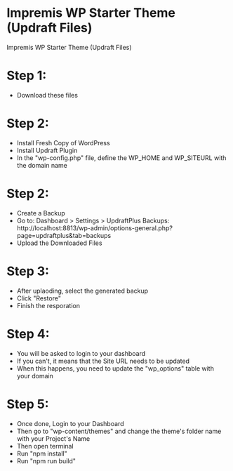 # Impremis WP Starter Theme (Updraft Files)
 Impremis WP Starter Theme (Updraft Files)

# Step 1:
- Download these files

# Step 2:
- Install Fresh Copy of WordPress
- Install Updraft Plugin
- In the "wp-config.php" file, define the WP_HOME and WP_SITEURL with the domain name

# Step 2:
- Create a Backup
- Go to: Dashboard > Settings > UpdraftPlus Backups: http://localhost:8813/wp-admin/options-general.php?page=updraftplus&tab=backups
- Upload the Downloaded Files

# Step 3:
- After uplaoding, select the generated backup
- Click "Restore"
- Finish the resporation

# Step 4:
- You will be asked to login to your dashboard
- If you can't, it means that the Site URL needs to be updated
- When this happens, you need to update the "wp_options" table with your domain

# Step 5:
- Once done, Login to your Dashboard
- Then go to "wp-content/themes" and change the theme's folder name with your Project's Name
- Then open terminal
- Run "npm install"
- Run "npm run build"
